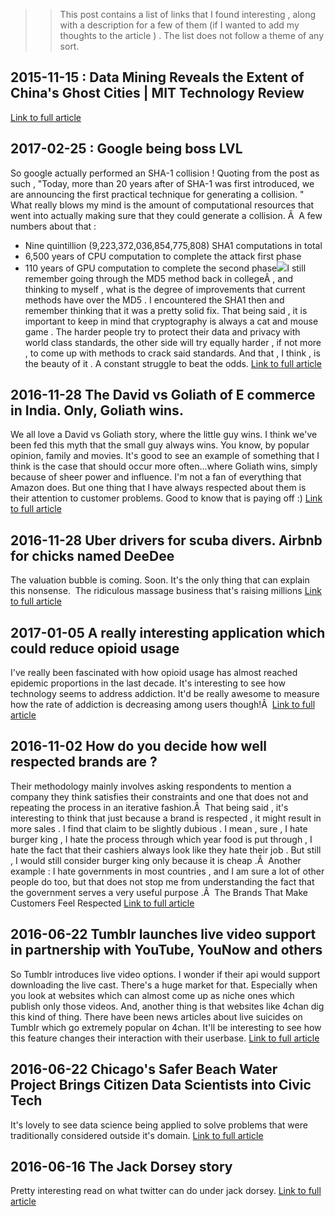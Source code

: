 >> This post contains a list of links that I found interesting , along with a description for a few of them (if I wanted to add my thoughts to the article ) . The list does not follow a theme of any sort. 

 
## 2015-11-15 :  Data Mining Reveals the Extent of China's Ghost Cities | MIT Technology Review 
<a href="http://www.technologyreview.com/view/543121/data-mining-reveals-the-extent-of-chinas-ghost-cities"> Link to full article </a> 

## 2017-02-25 : Google being boss LVL 
So google actually performed an SHA-1 collision ! Quoting from the post as such , "Today, more than 20 years after of SHA-1 was first introduced, we are announcing the first practical technique for generating a collision. " What really blows my mind is the amount of computational resources that went into actually making sure that they could generate a collision. Â  A few numbers about that : 

  * Nine quintillion (9,223,372,036,854,775,808) SHA1 computations in total
  * 6,500 years of CPU computation to complete the attack first phase
  * 110 years of GPU computation to complete the second phase![](https://maruwahna.files.wordpress.com/2017/02/a02d4-complexity2bcompared.png)I still remember going through the MD5 method back in collegeÂ , and thinking to myself , what is the degree of improvements that current methods have over the MD5 . I encountered the SHA1 then and remember thinking that it was a pretty solid fix. That being said , it is important to keep in mind that cryptography is always a cat and mouse game . The harder people try to protect their data and privacy with world class standards, the other side will try equally harder , if not more , to come up with methods to crack said standards. And that , I think , is the beauty of it . A constant struggle to beat the odds. 
<a href="https://security.googleblog.com/2017/02/announcing-first-sha1-collision.html"> Link to full article </a> 

## 2016-11-28 The David vs Goliath of E commerce in India. Only, Goliath wins.

We all love a David vs Goliath story, where the little guy wins. I think we've been fed this myth that the small guy always wins. You know, by popular opinion, family and movies. It's good to see an example of something that I think is the case that should occur more often...where Goliath wins, simply because of sheer power and influence. I'm not a fan of everything that Amazon does. But one thing that I have always respected about them is their attention to customer problems. Good to know that is paying off :)  <a href="http://m.economictimes.com/small-biz/startups/battle-with-amazon-costs-flipkart-internet-rs-2306-crore-last-fiscal/articleshow/55657977.cms"> Link to full article </a> 

## 2016-11-28  Uber drivers for scuba divers. Airbnb for chicks named DeeDee 

The valuation bubble is coming. Soon. It's the only thing that can explain this nonsense.  The ridiculous massage business that's raising millions <a href="http://www.cnbc.com/amp/2016/11/27/ridiculous-massage-business-idea-raising-millions-of-dollars.html"> Link to full article</a> 

## 2017-01-05 A really interesting application which could reduce opioid usage

I've really been fascinated with how opioid usage has almost reached epidemic proportions in the last decade. It's interesting to see how technology seems to address addiction. It'd be really awesome to measure how the rate of addiction is decreasing among users though!Â  <a href="http://www.cnbc.com/2017/01/05/fighting-opioid-addiction-with-new-tech-devices-to-treat-chronic-pain.html"> Link to full article </a> 

## 2016-11-02 How do you decide how well respected brands are ?

Their methodology mainly involves asking respondents to mention a company they think satisfies their constraints and one that does not and repeating the process in an iterative fashion.Â  That being said , it's interesting to think that just because a brand is respected , it might result in more sales . I find that claim to be slightly dubious . I mean , sure , I hate burger king , I hate the process through which year food is put through , I hate the fact that their cashiers always look like they hate their job . But still , I would still consider burger king only because it is cheap .Â  Another example : I hate governments in most countries , and I am sure a lot of other people do too, but that does not stop me from understanding the fact that the government serves a very useful purpose .Â  The Brands That Make Customers Feel Respected <a href="https://hbr.org/2016/11/the-brands-that-make-customers-feel-respected"> Link to full article</a> 

## 2016-06-22 Tumblr launches live video support in partnership with YouTube, YouNow and others

So Tumblr introduces live video options. I wonder if their api would support downloading the live cast. There's a huge market for that. Especially when you look at websites which can almost come up as niche ones which publish only those videos. And, another thing is that websites like 4chan dig this kind of thing. There have been news articles about live suicides on Tumblr which go extremely popular on 4chan. It'll be interesting to see how this feature changes their interaction with their userbase. <a href="https://techcrunch.com/2016/06/21/tumblr-launches-live-video-support-in-partnership-with-youtube-younow-and-others/"> Link to full article </a> 

## 2016-06-22 Chicago's Safer Beach Water Project Brings Citizen Data Scientists into Civic Tech

It's lovely to see data science being applied to solve problems that were traditionally considered outside it's domain. <a href="http://www.govtech.com/data/Chicagos-Safer-Beach-Water-Project-Brings-Citizen-Data-Scientists-into-Civic-Tech.html"> Link to full article </a> 

## 2016-06-16 The Jack Dorsey story

Pretty interesting read on what twitter can do under jack dorsey. <a href="http://www.vanityfair.com/news/2016/06/twitter-is-betting-everything-on-jack-dorsey"> Link to full article </a> 

